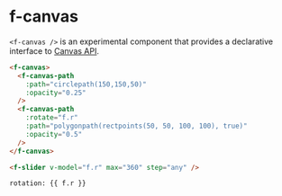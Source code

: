 # f-canvas

`<f-canvas />` is an experimental component that provides a declarative interface to [Canvas API](https://developer.mozilla.org/en-US/docs/Web/API/Canvas_API).

```md
<f-canvas>
  <f-canvas-path
    :path="circlepath(150,150,50)"
    :opacity="0.25"
  />
  <f-canvas-path
    :rotate="f.r"
    :path="polygonpath(rectpoints(50, 50, 100, 100), true)"
    :opacity="0.5"
  />
</f-canvas>

<f-slider v-model="f.r" max="360" step="any" />

rotation: {{ f.r }}
```

